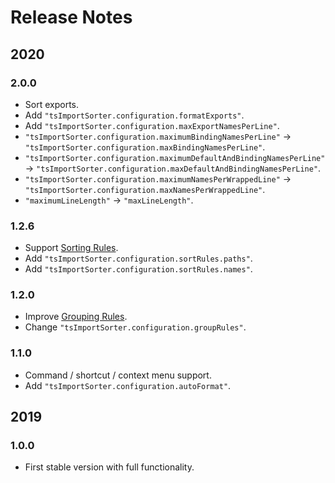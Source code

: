 # Release Notes

## 2020

### 2.0.0

- Sort exports.
- Add `"tsImportSorter.configuration.formatExports"`.
- Add `"tsImportSorter.configuration.maxExportNamesPerLine"`.
- `"tsImportSorter.configuration.maximumBindingNamesPerLine"` -> `"tsImportSorter.configuration.maxBindingNamesPerLine"`.
- `"tsImportSorter.configuration.maximumDefaultAndBindingNamesPerLine"` -> `"tsImportSorter.configuration.maxDefaultAndBindingNamesPerLine"`.
- `"tsImportSorter.configuration.maximumNamesPerWrappedLine"` -> `"tsImportSorter.configuration.maxNamesPerWrappedLine"`.
- `"maximumLineLength"` -> `"maxLineLength"`.

### 1.2.6

- Support [Sorting Rules](https://github.com/daidodo/tsimportsorter/wiki/Sorting-Rules).
- Add `"tsImportSorter.configuration.sortRules.paths"`.
- Add `"tsImportSorter.configuration.sortRules.names"`.

### 1.2.0

- Improve [Grouping Rules](https://github.com/daidodo/tsimportsorter/wiki/Grouping-Rules).
- Change `"tsImportSorter.configuration.groupRules"`.

### 1.1.0

- Command / shortcut / context menu support.
- Add `"tsImportSorter.configuration.autoFormat"`.

## 2019

### 1.0.0

- First stable version with full functionality.
